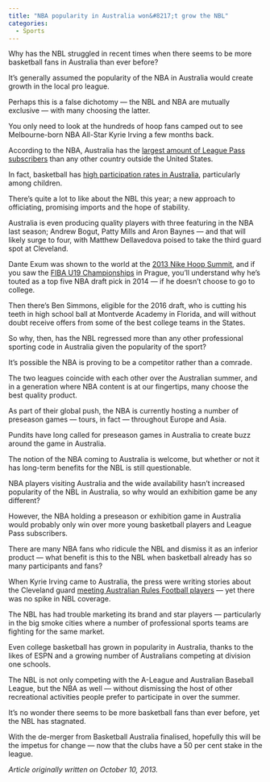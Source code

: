 ```yaml
---
title: "NBA popularity in Australia won&#8217;t grow the NBL"
categories:
  - Sports
---
```

Why has the NBL struggled in recent times when there seems to be more basketball fans in Australia than ever before?

It&#8217;s generally assumed the popularity of the NBA in Australia would create growth in the local pro league.

Perhaps this is a false dichotomy &#8212; the NBL and NBA are mutually exclusive &#8212; with many choosing the latter.

You only need to look at the hundreds of hoop fans camped out to see Melbourne-born NBA All-Star Kyrie Irving a few months back.

According to the NBA, Australia has the <a href="http://www.smh.com.au/sport/basketball/nba-consider-more-opportunities-in-australia-following-success-of-league-pass-20130213-2ecqn.html" target="_blank">largest amount of League Pass subscribers</a> than any other country outside the United States.

In fact, basketball has <a href="http://www.abs.gov.au/AUSSTATS/ABS@.NSF/2f762f95845417aeca25706c00834efa/76DF25542EE96D12CA257AD9000E2685?opendocument" target="_blank">high participation rates in Australia</a>, particularly among children.

There&#8217;s quite a lot to like about the NBL this year; a new approach to officiating, promising imports and the hope of stability.

Australia is even producing quality players with three featuring in the NBA last season; Andrew Bogut, Patty Mills and Aron Baynes &#8212; and that will likely surge to four, with Matthew Dellavedova poised to take the third guard spot at Cleveland.

Dante Exum was shown to the world at the <a href="http://www.youtube.com/watch?v=3kRg_ewRp4Y" target="_blank">2013 Nike Hoop Summit</a>, and if you saw the <a href="http://www.youtube.com/watch?v=zv4nIIYlUZc" target="_blank">FIBA U19 Championships</a> in Prague, you&#8217;ll understand why he&#8217;s touted as a top five NBA draft pick in 2014 &#8212; if he doesn&#8217;t choose to go to college.

Then there&#8217;s Ben Simmons, eligible for the 2016 draft, who is cutting his teeth in high school ball at Montverde Academy in Florida, and will without doubt receive offers from some of the best college teams in the States.

So why, then, has the NBL regressed more than any other professional sporting code in Australia given the popularity of the sport?

It&#8217;s possible the NBA is proving to be a competitor rather than a comrade.

The two leagues coincide with each other over the Australian summer, and in a generation where NBA content is at our fingertips, many choose the best quality product.

As part of their global push, the NBA is currently hosting a number of preseason games &#8212; tours, in fact &#8212; throughout Europe and Asia.

Pundits have long called for preseason games in Australia to create buzz around the game in Australia.

The notion of the NBA coming to Australia is welcome, but whether or not it has long-term benefits for the NBL is still questionable.

NBA players visiting Australia and the wide availability hasn&#8217;t increased popularity of the NBL in Australia, so why would an exhibition game be any different?

However, the NBA holding a preseason or exhibition game in Australia would probably only win over more young basketball players and League Pass subscribers.

There are many NBA fans who ridicule the NBL and dismiss it as an inferior product &#8212; what benefit is this to the NBL when basketball already has so many participants and fans?

When Kyrie Irving came to Australia, the press were writing stories about the Cleveland guard <a href="http://www.youtube.com/watch?v=hFewEMwb7e4" target="_blank">meeting Australian Rules Football players</a> &#8212; yet there was no spike in NBL coverage.

The NBL has had trouble marketing its brand and star players &#8212; particularly in the big smoke cities where a number of professional sports teams are fighting for the same market.

Even college basketball has grown in popularity in Australia, thanks to the likes of ESPN and a growing number of Australians competing at division one schools.

The NBL is not only competing with the A-League and Australian Baseball League, but the NBA as well &#8212; without dismissing the host of other recreational activities people prefer to participate in over the summer.

It&#8217;s no wonder there seems to be more basketball fans than ever before, yet the NBL has stagnated.

With the de-merger from Basketball Australia finalised, hopefully this will be the impetus for change &#8212; now that the clubs have a 50 per cent stake in the league.

_Article originally written on October 10, 2013._

